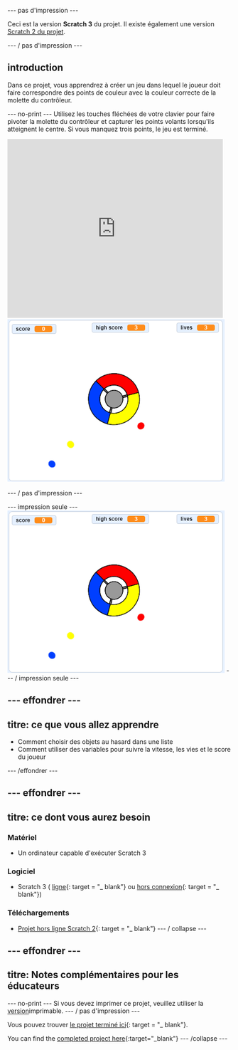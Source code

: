 \--- pas d'impression \---

Ceci est la version **Scratch 3** du projet. Il existe également une version [Scratch 2 du projet](https://projects.raspberrypi.org/en/projects/catch-the-dots-scratch2).

\--- / pas d'impression \---

## introduction

Dans ce projet, vous apprendrez à créer un jeu dans lequel le joueur doit faire correspondre des points de couleur avec la couleur correcte de la molette du contrôleur.

\--- no-print \--- Utilisez les touches fléchées de votre clavier pour faire pivoter la molette du contrôleur et capturer les points volants lorsqu'ils atteignent le centre. Si vous manquez trois points, le jeu est terminé.

<div class="scratch-preview">
  <iframe allowtransparency="true" width="485" height="402" src="https://scratch.mit.edu/projects/embed/252923761/?autostart=false" frameborder="0" scrolling="no"></iframe>
  <img src="images/dots-final.png">
</div>

\--- / pas d'impression \---

\--- impression seule \--- ![Dots screenshot](images/dots-final.png) \--- / impression seule \---

## \--- effondrer \---

## titre: ce que vous allez apprendre

+ Comment choisir des objets au hasard dans une liste
+ Comment utiliser des variables pour suivre la vitesse, les vies et le score du joueur

\--- /effondrer \---

## \--- effondrer \---

## titre: ce dont vous aurez besoin

### Matériel

+ Un ordinateur capable d'exécuter Scratch 3

### Logiciel

+ Scratch 3 ( [ligne](http://rpf.io/scratchon){: target = "_ blank"} ou [hors connexion](http://rpf.io/scratchoff){: target = "_ blank"})

### Téléchargements

+ [Projet hors ligne Scratch 2](http://rpf.io/p/en/catch-the-dots-go){: target = "_ blank"} \--- / collapse \---

## \--- effondrer \---

## titre: Notes complémentaires pour les éducateurs

\--- no-print \--- Si vous devez imprimer ce projet, veuillez utiliser la [version](https://projects.raspberrypi.org/en/projects/catch-the-dots/print)imprimable. \--- / pas d'impression \---

Vous pouvez trouver [le projet terminé ici](http://rpf.io/p/en/catch-the-dots-get){: target = "_ blank"}.

You can find the [completed project here](https://scratch.mit.edu/projects/252923761/#editor){:target="_blank"} \--- /collapse \---